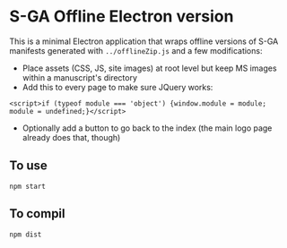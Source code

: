 # S-GA Offline Electron version

This is a minimal Electron application that wraps offline versions of S-GA manifests generated with `../offlineZip.js` and a few modifications:

* Place assets (CSS, JS, site images) at root level but keep MS images within a manuscript's directory
* Add this to every page to make sure JQuery works:

```
<script>if (typeof module === 'object') {window.module = module; module = undefined;}</script>
```

* Optionally add a button to go back to the index (the main logo page already does that, though)

## To use

`npm start`

## To compil

`npm dist`
